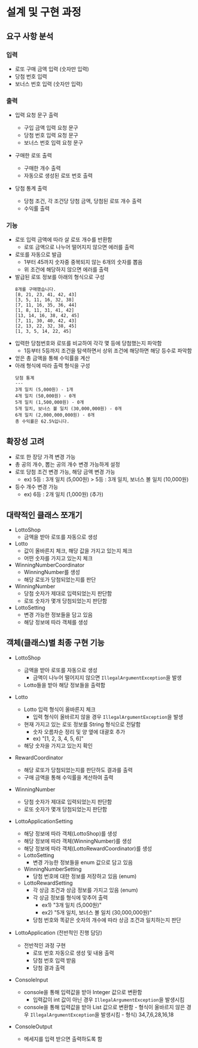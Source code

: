 # 설계 및 구현 과정

## 요구 사항 분석

### 입력
- 로또 구매 금액 입력 (숫자만 입력)
- 당첨 번호 입력 
- 보너스 번호 입력 (숫자만 입력)

### 출력
- 입력 요청 문구 출력
  - 구입 금액 입력 요청 문구
  - 당첨 번호 입력 요청 문구
  - 보너스 번호 입력 요청 문구


- 구매한 로또 출력
  - 구매한 개수 출력
  - 자동으로 생성된 로또 번호 출력


- 당첨 통계 출력
  - 당첨 조건, 각 조건당 당첨 금액, 당첨된 로또 개수 출력
  - 수익률 출력

### 기능
- 로또 입력 금액에 따라 살 로또 개수를 반환함
  - 로또 금액으로 나누어 떨어지지 않으면 에러를 출력
- 로또를 자동으로 발급
  - 1부터 45까지 숫자중 중복되지 않는 6개의 숫자를 뽑음
  - 위 조건에 해당하지 않으면 에러를 출력
- 발급된 로또 정보를 아래의 형식으로 구성
    ```aidl
    8개를 구매했습니다.
    [8, 21, 23, 41, 42, 43]
    [3, 5, 11, 16, 32, 38]
    [7, 11, 16, 35, 36, 44]
    [1, 8, 11, 31, 41, 42]
    [13, 14, 16, 38, 42, 45]
    [7, 11, 30, 40, 42, 43]
    [2, 13, 22, 32, 38, 45]
    [1, 3, 5, 14, 22, 45]
    ```
- 입력한 당첨번호와 로또를 비교하여 각각 몇 등에 당첨했는지 파악함
  - 1등부터 5등까지 조건을 탐색하면서 상위 조건에 해당하면 해당 등수로 파악함
- 얻은 총 금액을 통해 수익률을 계산
- 아래 형식에 따라 출력 형식을 구성
    ```aidl
    당첨 통계
    ---
    3개 일치 (5,000원) - 1개
    4개 일치 (50,000원) - 0개
    5개 일치 (1,500,000원) - 0개
    5개 일치, 보너스 볼 일치 (30,000,000원) - 0개
    6개 일치 (2,000,000,000원) - 0개
    총 수익률은 62.5%입니다.
    ```
## 확장성 고려
- 로또 한 장당 가격 변경 가능
- 총 공의 개수, 뽑는 공의 개수 변경 가능하게 설정
- 로또 당첨 조건 변경 가능, 해당 금액 변경 가능
  - ex) 5등 : 3개 일치 (5,000원) > 5등 : 3개 일치, 보너스 볼 일치 (10,000원)
- 등수 개수 변경 가능
  - ex) 6등 : 2개 일치 (1,000원) (추가)

## 대략적인 클래스 쪼개기
- LottoShop
  - 금액을 받아 로또를 자동으로 생성
- Lotto
  - 값이 올바른지 체크, 해당 값을 가지고 있는지 체크
  - 어떤 숫자를 가지고 있는지 체크
- WinningNumberCoordinator
  - WinningNumber를 생성
  - 해당 로또가 당첨되었는지를 판단
- WinningNumber
  - 당첨 숫자가 제대로 입력되었는지 판단함
  - 로또 숫자가 몇개 당첨되었는지 판단함
- LottoSetting
  - 변경 가능한 정보들을 담고 있음
  - 해당 정보에 따라 객체를 생성

## 객체(클래스)별 최종 구현 기능

- LottoShop
    - 금액을 받아 로또를 자동으로 생성
      - 금액이 나누어 떨어지지 않으면 `IllegalArgumentException`을 발생
    - Lotto들을 받아 해당 정보들을 출력함


- Lotto
    - Lotto 입력 형식이 올바른지 체크
        - 입력 형식이 올바르지 않을 경우 `IllegalArgumentException`을 발생
    - 현재 가지고 있는 로또 정보를 String 형식으로 전달함
        - 숫자 오름차순 정리 및 양 옆에 대괄호 추가
        - ex) "[1, 2, 3, 4, 5, 6]"
    - 해당 숫자을 가지고 있는지 확인


- RewardCoordinator
    - 해당 로또가 당첨되었는지를 판단하도 결과를 출력
    - 구매 금액을 통해 수익률을 계산하여 출력


- WinningNumber
    - 당첨 숫자가 제대로 입력되었는지 판단함
    - 로또 숫자가 몇개 당첨되었는지 판단함


- LottoApplicationSetting
    - 해당 정보에 따라 객체(LottoShop)를 생성
    - 해당 정보에 따라 객체(WinningNumber)를 생성
    - 해당 정보에 따라 객체(LottoRewardCoordinator)를 생성
    - LottoSetting
        - 변경 가능한 정보들을 enum 값으로 담고 있음
    - WinningNumberSetting
        - 당첨 번호에 대한 정보를 저장하고 있음 (enum)
    - LottoRewardSetting
        - 각 상금 조건과 상금 정보를 가지고 있음 (enum)
        - 각 상금 정보를 형식에 맞추어 출력
            - ex1) "3개 일치 (5,000원)"
            - ex2) "5개 일치, 보너스 볼 일치 (30,000,000원)"
        - 당첨 번호와 똑같은 숫자의 개수에 따라 상금 조건과 일치하는지 판단


- LottoApplication (전반적인 진행 담당)
    - 전반적인 과정 구현
        - 로또 번호 자동으로 생성 및 내용 출력
        - 당첨 번호 입력 받음
        - 당첨 결과 출력


- ConsoleInput
    -  console을 통해 입력값을 받아 Integer 값으로 변환함
        - 입력값이 int 값이 아닌 경우 `IllegalArgumentException`을 발생시킴
    - console을 통해 입력값을 받아 List<Integer> 값으로 변환함
          - 형식이 올바르지 않은 경우 `IllegalArgumentException`을 발생시킴
          - 형식) 34,7,6,28,16,18

- ConsoleOutput
    -  메세지를 입력 받으면 출력하도록 함
